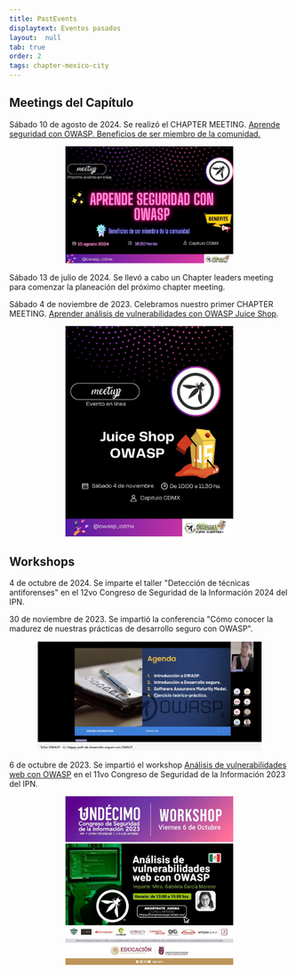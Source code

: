```yaml
---
title: PastEvents
displaytext: Eventos pasados
layout:  null
tab: true
order: 2
tags: chapter-mexico-city
---
```



## Meetings del Capítulo

Sábado 10 de agosto de 2024. Se realizó el CHAPTER MEETING. [Aprende seguridad con OWASP. Beneficios de ser miembro de la comunidad.](assets/docs/2024-ChapMeetAgosto-final.pdf)
<div align="center"><img src="assets/images/aprendeseg.jpeg" style="max-width:60%"></div>

Sábado 13 de julio de 2024. Se llevó a cabo un Chapter leaders meeting para comenzar la planeación del próximo chapter meeting.

Sábado 4 de noviembre de 2023. Celebramos nuestro primer CHAPTER MEETING. [Aprender análisis de vulnerabilidades con OWASP Juice Shop](assets/docs/2023-ChapMeetNov-OWASP_CDMX.pdf).
<div align="center"><img src="assets/images/juiceshop1123.jpg" style="max-width:60%"></div>

## Workshops

4 de octubre de 2024. Se imparte el taller "Detección de técnicas antiforenses" en el 12vo Congreso de Seguridad de la Información 2024 del IPN.

30 de noviembre de 2023. Se impartió la conferencia "Cómo conocer la madurez de nuestras prácticas de desarrollo seguro con OWASP".
<div align="center"><img src="assets/images/happypath30-11-23.jpg" style="max-width:80%"></div>

6 de octubre de 2023. Se impartió el workshop [Análisis de vulnerabilidades web con OWASP](assets/docs/2023-AVOWASP-CSIOct23.pdf) en el 11vo Congreso de Seguridad de la Información 2023 del IPN.
  
<div align="center"><img src="assets/images/workshop.jpg" style="max-width:60%"></div>



